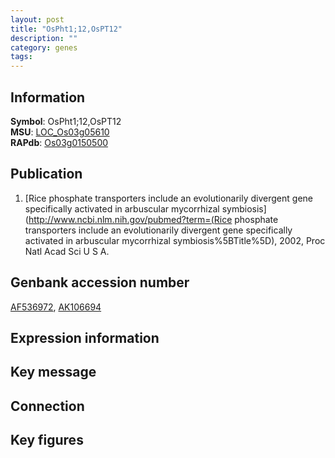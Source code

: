 ```yaml
---
layout: post
title: "OsPht1;12,OsPT12"
description: ""
category: genes
tags: 
---
```


## Information
__Symbol__: OsPht1;12,OsPT12  
__MSU__: [LOC_Os03g05610](http://rice.plantbiology.msu.edu/cgi-bin/ORF_infopage.cgi?orf=LOC_Os03g05610)  
__RAPdb__: [Os03g0150500](http://rapdb.dna.affrc.go.jp/viewer/gbrowse_details/irgsp1?name=Os03g0150500)  

## Publication
1. [Rice phosphate transporters include an evolutionarily divergent gene specifically activated in arbuscular mycorrhizal symbiosis](http://www.ncbi.nlm.nih.gov/pubmed?term=(Rice phosphate transporters include an evolutionarily divergent gene specifically activated in arbuscular mycorrhizal symbiosis%5BTitle%5D), 2002, Proc Natl Acad Sci U S A.

## Genbank accession number
[AF536972](http://www.ncbi.nlm.nih.gov/nuccore/AF536972), [AK106694](http://www.ncbi.nlm.nih.gov/nuccore/AK106694)

## Expression information

## Key message

## Connection

## Key figures


